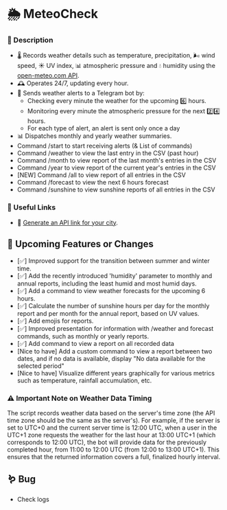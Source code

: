 # 🌦 MeteoCheck 

### 📌 Description 
* 🌡️ Records weather details such as temperature, precipitation, 🌬️ wind speed, ☀️ UV index, 📊 atmospheric pressure and 💧 humidity using the [open-meteo.com API](https://open-meteo.com/en/docs).
* 🕰️ Operates 24/7, updating every hour.
* 🚨 Sends weather alerts to a Telegram bot by:
  * Checking every minute the weather for the upcoming 6️⃣ hours.
  * Monitoring every minute the atmospheric pressure for the next 2️⃣4️⃣ hours.
  * For each type of alert, an alert is sent only once a day
* 📊 Dispatches monthly and yearly weather summaries.
* Command /start to start receiving alerts (& List of commands)
* Command /weather to view the last entry in the CSV (past hour)
* Command /month to view report of the last month's entries in the CSV
* Command /year to view report of the current year's entries in the CSV
* [NEW] Command /all to view report of all entries in the CSV
* Command /forecast to view the next 6 hours forecast
* Command /sunshine to view sunshine reports of all entries in the CSV 
  
### 🔗 Useful Links
* 🔗 [Generate an API link for your city](https://open-meteo.com/en/docs).

## 🚀 Upcoming Features or Changes
* [✅] Improved support for the transition between summer and winter time.  
* [✅] Add the recently introduced 'humidity' parameter to monthly and annual reports, including the least humid and most humid days.
* [✅] Add a command to view weather forecasts for the upcoming 6 hours.
* [✅] Calculate the number of sunshine hours per day for the monthly report and per month for the annual report, based on UV values.
* [✅] Add emojis for reports.
* [✅] Improved presentation for information with /weather and forecast commands, such as monthly or yearly reports.
* [✅] Add command to view a report on all recorded data
* [Nice to have] Add a custom command to view a report between two dates, and if no data is available, display "No data available for the selected period"
* [Nice to have] Visualize different years graphically for various metrics such as temperature, rainfall accumulation, etc.

### ⚠️ Important Note on Weather Data Timing
The script records weather data based on the server's time zone (the API time zone should be the same as the server's). For example, if the server is set to UTC+0 and the current server time is 12:00 UTC, when a user in the UTC+1 zone requests the weather for the last hour at 13:00 UTC+1 (which corresponds to 12:00 UTC), the bot will provide data for the previously completed hour, from 11:00 to 12:00 UTC (from 12:00 to 13:00 UTC+1). This ensures that the returned information covers a full, finalized hourly interval.

## 🪱 Bug
* Check logs 
  
